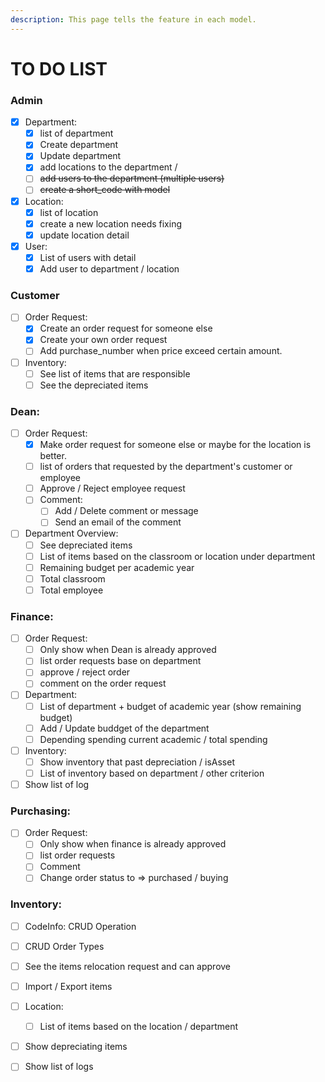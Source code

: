 ```yaml
---
description: This page tells the feature in each model.
---
```


# TO DO LIST

### Admin

* [x] Department:&#x20;
  * [x] list of department
  * [x] Create department&#x20;
  * [x] Update department
  * [x] add locations to the department /&#x20;
  * [ ] ~~add users to the department (multiple users)~~
  * [ ] ~~create a short\_code with model~~
* [x] Location:&#x20;
  * [x] list of location
  * [x] create a new location needs fixing
  * [x] update location detail
* [x] User:&#x20;
  * [x] List of users with detail
  * [x] Add user to department / location

### Customer

* [ ] Order Request:
  * [x] Create an order request for someone else
  * [x] Create your own order request
  * [ ] Add purchase\_number when price exceed certain amount.
* [ ] Inventory:
  * [ ] See list of items that are responsible
  * [ ] See the depreciated items

### Dean:

* [ ] Order Request:&#x20;
  * [x] Make order request for someone else or maybe for the location is better.
  * [ ] list of orders that requested by the department's customer or employee
  * [ ] Approve / Reject employee request
  * [ ] Comment:
    * [ ] Add / Delete comment or message
    * [ ] Send an email of the comment
* [ ] Department Overview:
  * [ ] See depreciated items
  * [ ] List of items based on the classroom or location under department
  * [ ] Remaining budget per academic year
  * [ ] Total classroom&#x20;
  * [ ] Total employee

### Finance:

* [ ] Order Request:&#x20;
  * [ ] Only show when Dean is already approved
  * [ ] list order requests base on department
  * [ ] approve / reject order
  * [ ] comment on the order request
* [ ] Department:
  * [ ] List of department + budget of academic year (show remaining budget)
  * [ ] Add / Update buddget of the department
  * [ ] Depending spending current academic / total spending
* [ ] Inventory:
  * [ ] Show inventory that past depreciation / isAsset
  * [ ] List of inventory based on department / other criterion
* [ ] Show list of log

### Purchasing:

* [ ] Order Request:&#x20;
  * [ ] Only show when finance is already approved
  * [ ] list order requests
  * [ ] Comment
  * [ ] Change order status to => purchased / buying

### Inventory:

* [ ] CodeInfo: CRUD Operation
* [ ] CRUD Order Types&#x20;
* [ ] See the items relocation request and can approve&#x20;
* [ ] Import / Export items
* [ ] Location:
  * [ ] List of items based on the location / department
* [ ] Show depreciating items
* [ ] Show list of logs

